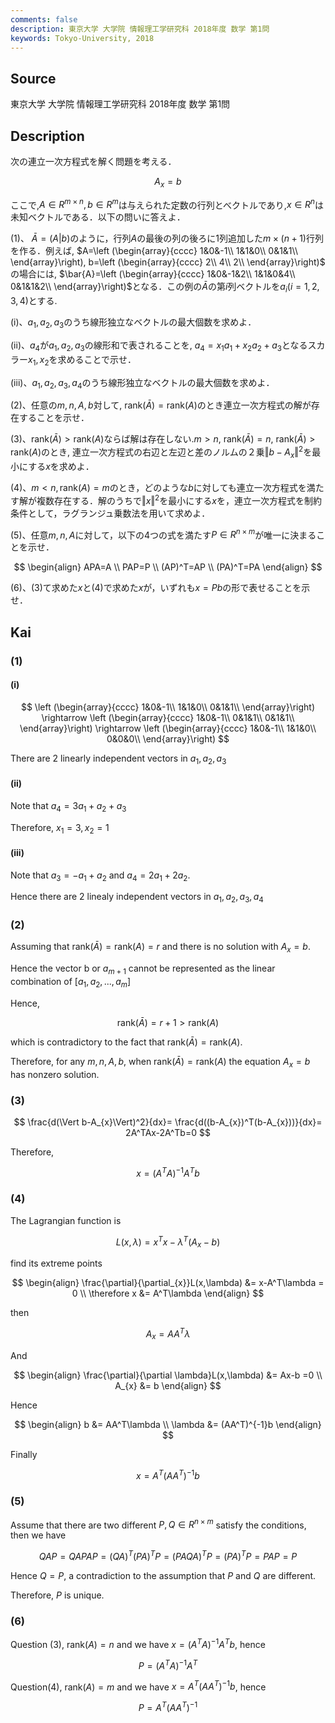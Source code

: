 ```yaml
---
comments: false
description: 東京大学 大学院 情報理工学研究科 2018年度 数学 第1問
keywords: Tokyo-University, 2018
---
```


## **Source**
東京大学 大学院 情報理工学研究科 2018年度 数学 第1問

## **Description**
次の連立一次方程式を解く問題を考える．

$$
A_{x}=b
$$

ここで,$A\in R^{m\times n},b\in R^m$は与えられた定数の行列とべクトルであり,$x\in R^n$は未知ベクトルである．以下の問いに答えよ．

(1)、
$\bar{A}=(A|b)$のように，行列$A$の最後の列の後ろに1列追加した$m\times (n+1)$行列を作る．例えば,
$A=\left (\begin{array}{cccc}
1&0&-1\\
1&1&0\\
0&1&1\\
\end{array}\right),
b=\left (\begin{array}{cccc}
2\\
4\\
2\\
\end{array}\right)$
の場合には,
$\bar{A}=\left (\begin{array}{cccc}
1&0&-1&2\\
1&1&0&4\\
0&1&1&2\\
\end{array}\right)$となる．この例の$\bar{A}$の第$i$列ベクトルを$a_{i}(i=1,2,3,4)$とする. 

(i)、$a_{1},a_{2},a_{3}$のうち線形独立なベクトルの最大個数を求めよ．

(ii)、$a_{4}$が$a_{1},a_{2},a_{3}$の線形和で表されることを, $a_{4}=x_{1}a_{1}+x_{2}a_{2}+a_{3}$となるスカラー$x_{1},x_{2}$を求めることで示せ．

(iii)、$a_{1},a_{2},a_{3},a_{4}$のうち線形独立なベクトルの最大個数を求めよ．

(2)、任意の$m,n,A,b$対して, $\text{rank}(\bar{A})=\text{rank}(A)$のとき連立一次方程式の解が存在することを示せ．

(3)、$\text{rank}(\bar{A})>\text{rank}(A)$ならば解は存在しない.$m>n$, $\text{rank}(\bar{A})=n$, $\text{rank}(\bar{A})>\text{rank}(A)$のとき, 連立一次方程式の右辺と左辺と差のノルムの２乗$\Vert b-A_{x}\Vert ^2$を最小にする$x$を求めよ．

(4)、$m<n,\text{rank}(A)=m$のとき，どのような$b$に対しても連立一次方程式を満たす解が複数存在する．解のうちで$\Vert x \Vert ^2$を最小にする$x$を，連立一次方程式を制約条件として，ラグランジュ乗数法を用いて求めよ．

(5)、任意$m,n,A$に対して，以下の4つの式を満たす$P\in R^{n\times m}$が唯一に決まることを示せ．

$$
\begin{align}
APA=A \\
PAP=P \\
(AP)^T=AP \\
(PA)^T=PA
\end{align}
$$

(6)、(3)て求めた$x$と(4)で求めた$x$が，いずれも$x=Pb$の形で表せることを示せ．

## **Kai**
### (1)
#### (i)
$$
\left (\begin{array}{cccc}
1&0&-1\\
1&1&0\\
0&1&1\\
\end{array}\right) \rightarrow
\left (\begin{array}{cccc}
1&0&-1\\
0&1&1\\
0&1&1\\
\end{array}\right) \rightarrow
\left (\begin{array}{cccc}
1&0&-1\\
1&1&0\\
0&0&0\\
\end{array}\right)
$$

There are 2 linearly independent vectors in $a_{1},a_{2},a_{3}$

#### (ii)
Note that $a_{4}=3a_{1}+a_{2}+a_{3}$

Therefore, $x_{1}=3,x_{2}=1$

#### (iii)
Note that $a_3 = -a_1 + a_2$ and $a_4 = 2a_1 + 2a_2$.

Hence there are 2 linealy independent vectors in $a_1, a_2, a_3, a_4$

### (2)
Assuming that $\text{rank}(\bar{A}) = \text{rank}(A)=r$ and there is no solution with $A_{x}=b$.

Hence the vector b or $a_{m+1}$ cannot be represented as the linear combination of $[a_{1},a_{2},...,a_{m}]$

Hence,

$$
\text{rank}(\bar{A}) =r+1> \text{rank}(A)
$$

which is contradictory to the fact that $\text{rank}(\bar{A}) = \text{rank}(A)$.

Therefore, for any $m,n,A,b$, when $\text{rank}(\bar{A}) = \text{rank}(A)$ the equation $A_{x}=b$ has nonzero solution.

### (3)

$$
\frac{d(\Vert b-A_{x}\Vert)^2}{dx}=
\frac{d((b-A_{x})^T(b-A_{x}))}{dx}=
2A^TAx-2A^Tb=0
$$

Therefore,

$$
x=(A^TA)^{-1}A^Tb
$$

### (4)
The Lagrangian function is

$$
L(x,\lambda)=x^Tx-\lambda^T(A_{x}-b)
$$

find its extreme points

$$
\begin{align}
\frac{\partial}{\partial_{x}}L(x,\lambda) &= x-A^T\lambda = 0 \\
\therefore x &= A^T\lambda
\end{align}
$$

then

$$
A_{x}=AA^T\lambda
$$

And

$$
\begin{align}
\frac{\partial}{\partial \lambda}L(x,\lambda) &= Ax-b =0 \\
A_{x} &= b
\end{align}
$$

Hence

$$
\begin{align}
b &= AA^T\lambda \\
\lambda &= (AA^T)^{-1}b
\end{align}
$$

Finally

$$
x=A^T(AA^T)^{-1}b
$$

### (5)
Assume that there are two different $P, Q \in R^{n\times m}$ satisfy the conditions, then we have

$$
QAP=QAPAP=(QA)^T(PA)^TP=(PAQA)^TP=(PA)^TP=PAP=P
$$

Hence $Q=P$, a contradiction to the assumption that $P$ and $Q$ are different.

Therefore, $P$ is unique.

### (6)
Question (3), $\text{rank}(A)=n$ and we have $x=(A^TA)^{-1}A^Tb$, hence

$$
P=(A^TA)^{-1}A^T
$$

Question(4), $\text{rank}(A)=m$ and we have $x=A^T(AA^T)^{-1}b$, hence

$$
P=A^T(AA^T)^{-1}
$$
